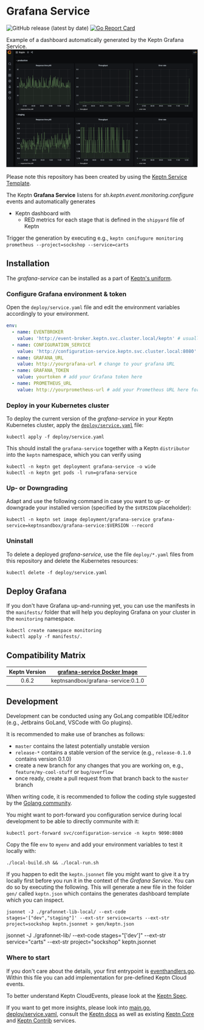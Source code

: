 # Grafana Service

![GitHub release (latest by date)](https://img.shields.io/github/v/release/keptn-sandbox/grafana-service)
[![Go Report Card](https://goreportcard.com/badge/github.com/keptn-sandbox/grafana-service)](https://goreportcard.com/report/github.com/keptn-sandbox/grafana-service)

Example of a dashboard automatically generated by the Keptn Grafana Service.
![example](./assets/grafana-keptn-example.png)

Please note this repository has been created by using the [Keptn Service Template](https://github.com/keptn-sandbox/keptn-service-template-go). 


The Keptn **Grafana Service** listens for *sh.keptn.event.monitoring.configure* events and automatically generates
- Keptn dashboard with
  - RED metrics for each stage that is defined in the `shipyard` file of Keptn

Trigger the generation by executing e.g., `keptn conifugure monitoring prometheus --project=sockshop --service=carts`

## Installation

The *grafana-service* can be installed as a part of [Keptn's uniform](https://keptn.sh).

### Configure Grafana environment & token

Open the `deploy/service.yaml` file and edit the environment variables accordingly to your environment.
```yaml
env:
  - name: EVENTBROKER 
    value: 'http://event-broker.keptn.svc.cluster.local/keptn' # usually NO edit needed
  - name: CONFIGURATION_SERVICE
    value: 'http://configuration-service.keptn.svc.cluster.local:8080' # usually NO edit needed
  - name: GRAFANA_URL
    value: http://yourgrafana-url # change to your grafana URL
  - name: GRAFANA_TOKEN
    value: yourtoken # add your Grafana token here
  - name: PROMETHEUS_URL
    value: http://yourprometheus-url # add your Prometheus URL here for grafana to fetch the data
```

### Deploy in your Kubernetes cluster

To deploy the current version of the *grafana-service* in your Keptn Kubernetes cluster, apply the [`deploy/service.yaml`](deploy/service.yaml) file:

```console
kubectl apply -f deploy/service.yaml
```

This should install the `grafana-service` together with a Keptn `distributor` into the `keptn` namespace, which you can verify using

```console
kubectl -n keptn get deployment grafana-service -o wide
kubectl -n keptn get pods -l run=grafana-service
```

### Up- or Downgrading

Adapt and use the following command in case you want to up- or downgrade your installed version (specified by the `$VERSION` placeholder):

```console
kubectl -n keptn set image deployment/grafana-service grafana-service=keptnsandbox/grafana-service:$VERSION --record
```

### Uninstall

To delete a deployed *grafana-service*, use the file `deploy/*.yaml` files from this repository and delete the Kubernetes resources:

```console
kubectl delete -f deploy/service.yaml
```


## Deploy Grafana

If you don't have Grafana up-and-running yet, you can use the manifests in the `manifests/` folder that will help you deploying Grafana on your cluster in the `monitoring` namespace.

```
kubectl create namespace monitoring
kubectl apply -f manifests/.
```



## Compatibility Matrix

| Keptn Version    | [grafana-service Docker Image](https://hub.docker.com/r/keptnsandbox/grafana-service/tags) |
|:----------------:|:----------------------------------------:|
|       0.6.2      | keptnsandbox/grafana-service:0.1.0 |



## Development

Development can be conducted using any GoLang compatible IDE/editor (e.g., Jetbrains GoLand, VSCode with Go plugins).

It is recommended to make use of branches as follows:

* `master` contains the latest potentially unstable version
* `release-*` contains a stable version of the service (e.g., `release-0.1.0` contains version 0.1.0)
* create a new branch for any changes that you are working on, e.g., `feature/my-cool-stuff` or `bug/overflow`
* once ready, create a pull request from that branch back to the `master` branch

When writing code, it is recommended to follow the coding style suggested by the [Golang community](https://github.com/golang/go/wiki/CodeReviewComments).

You might want to port-forward you configuration service during local development to be able to directly communite with it:
```
kubectl port-forward svc/configuration-service -n keptn 9090:8080
```

Copy the file `env` to `myenv` and add your environment variables to test it locally with:
```console
./local-build.sh && ./local-run.sh
```

If you happen to edit the `keptn.jsonnet` file you might want to give it a try locally first before you run it in the context of the *Grafana Service*. You can do so by executing the following. This will generate a new file in the folder `gen/` called `keptn.json` which contains the generates dashboard template which you can inspect.

```console
jsonnet -J ./grafonnet-lib-local/ --ext-code stages='["dev","staging"]' --ext-str service=carts --ext-str project=sockshop keptn.jsonnet > gen/keptn.json
```
jsonnet -J ./grafonnet-lib/ --ext-code stages="['dev']" --ext-str service="carts" --ext-str project="sockshop" keptn.jsonnet

### Where to start

If you don't care about the details, your first entrypoint is [eventhandlers.go](eventhandlers.go). Within this file  you can add implementation for pre-defined Keptn Cloud events.
 
To better understand Keptn CloudEvents, please look at the [Keptn Spec](https://github.com/keptn/spec).
 
If you want to get more insights, please look into [main.go](main.go), [deploy/service.yaml](deploy/service.yaml),
 consult the [Keptn docs](https://keptn.sh/docs/) as well as existing [Keptn Core](https://github.com/keptn/keptn) and
 [Keptn Contrib](https://github.com/keptn-contrib/) services.


